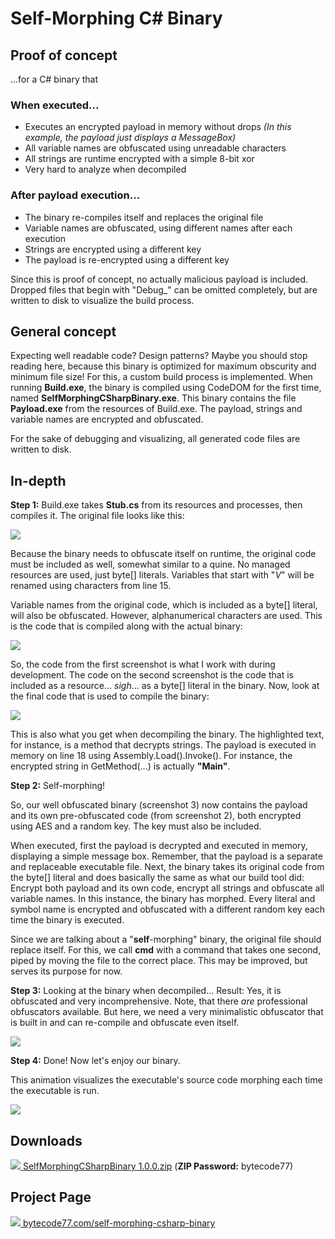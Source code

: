 # Self-Morphing C# Binary

## Proof of concept

...for a C# binary that

### When executed...

- Executes an encrypted payload in memory without drops *(In this example, the payload just displays a MessageBox)*
- All variable names are obfuscated using unreadable characters
- All strings are runtime encrypted with a simple 8-bit xor
- Very hard to analyze when decompiled

### After payload execution...

- The binary re-compiles itself and replaces the original file
- Variable names are obfuscated, using different names after each execution
- Strings are encrypted using a different key
- The payload is re-encrypted using a different key

Since this is proof of concept, no actually malicious payload is included. Dropped files that begin with "Debug_" can be omitted completely, but are written to disk to visualize the build process.

## General concept

Expecting well readable code? Design patterns? Maybe you should stop reading here, because this binary is optimized for maximum obscurity and minimum file size! For this, a custom build process is implemented. When running **Build.exe**, the binary is compiled using CodeDOM for the first time, named **SelfMorphingCSharpBinary.exe**. This binary contains the file **Payload.exe** from the resources of Build.exe. The payload, strings and variable names are encrypted and obfuscated.

For the sake of debugging and visualizing, all generated code files are written to disk.

## In-depth

**Step 1:** Build.exe takes **Stub.cs** from its resources and processes, then compiles it. The original file looks like this:

![](https://bytecode77.com/images/pages/self-morphing-csharp-binary/original.png)

Because the binary needs to obfuscate itself on runtime, the original code must be included as well, somewhat similar to a quine. No managed resources are used, just byte[] literals. Variables that start with "_V_" will be renamed using characters from line 15.

Variable names from the original code, which is included as a byte[] literal, will also be obfuscated. However, alphanumerical characters are used. This is the code that is compiled along with the actual binary:

![](https://bytecode77.com/images/pages/self-morphing-csharp-binary/intermediate.png)

So, the code from the first screenshot is what I work with during development. The code on the second screenshot is the code that is included as a resource... *sigh*... as a byte[] literal in the binary. Now, look at the final code that is used to compile the binary:

![](https://bytecode77.com/images/pages/self-morphing-csharp-binary/obfuscated.png)

This is also what you get when decompiling the binary. The highlighted text, for instance, is a method that decrypts strings. The payload is executed in memory on line 18 using Assembly.Load().Invoke(). For instance, the encrypted string in GetMethod(...) is actually **"Main"**.

**Step 2:** Self-morphing!

So, our well obfuscated binary (screenshot 3) now contains the payload and its own pre-obfuscated code (from screenshot 2), both encrypted using AES and a random key. The key must also be included.

When executed, first the payload is decrypted and executed in memory, displaying a simple message box. Remember, that the payload is a separate and replaceable executable file. Next, the binary takes its original code from the byte[] literal and does basically the same as what our build tool did: Encrypt both payload and its own code, encrypt all strings and obfuscate all variable names. In this instance, the binary has morphed. Every literal and symbol name is encrypted and obfuscated with a different random key each time the binary is executed.

Since we are talking about a "**self**-morphing" binary, the original file should replace itself. For this, we call **cmd** with a command that takes one second, piped by moving the file to the correct place. This may be improved, but serves its purpose for now.

**Step 3:** Looking at the binary when decompiled... Result: Yes, it is obfuscated and very incomprehensive. Note, that there *are* professional obfuscators available. But here, we need a very minimalistic obfuscator that is built in and can re-compile and obfuscate even itself.

![](https://bytecode77.com/images/pages/self-morphing-csharp-binary/decompiled.png)

**Step 4:** Done! Now let's enjoy our binary.

This animation visualizes the executable's source code morphing each time the executable is run.

![](https://bytecode77.com/images/pages/self-morphing-csharp-binary/morphing.gif)

## Downloads

[![](http://bytecode77.com/public/fileicons/zip.png) SelfMorphingCSharpBinary 1.0.0.zip](https://downloads.bytecode77.com/SelfMorphingCSharpBinary%201.0.0.zip)
(**ZIP Password:** bytecode77)

## Project Page

[![](https://bytecode77.com/public/favicon16.png) bytecode77.com/self-morphing-csharp-binary](https://bytecode77.com/self-morphing-csharp-binary)